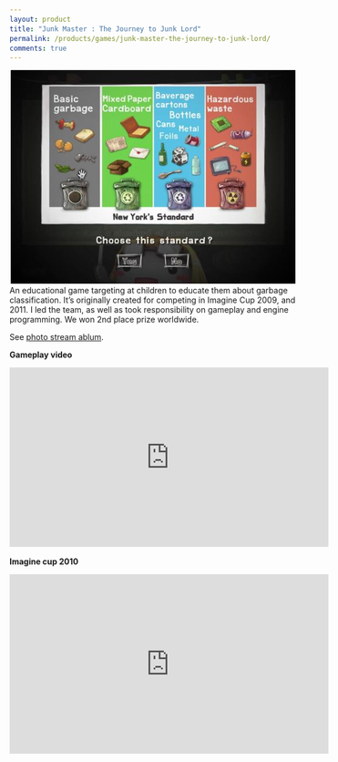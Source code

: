 ```yaml
---
layout: product
title: "Junk Master : The Journey to Junk Lord"
permalink: /products/games/junk-master-the-journey-to-junk-lord/
comments: true
---
```


<center><img src="/assets/images/games/junkmaster-1.jpg" alt="Junk Master : The Journey To Junk Lord"/></center>  
An educational game targeting at children to educate them about garbage classification. It’s originally created for competing in Imagine Cup 2009, and 2011. I led the team, as well as took responsibility on gameplay and engine programming. We won 2nd place prize worldwide.

See [photo stream ablum](https://www.flickr.com/photos/haxpor/albums/72157627831602694).

**Gameplay video**
<center><iframe width="560" height="315" src="https://www.youtube.com/embed/n3pNkWcCNnI" frameborder="0" gesture="media" allow="encrypted-media" allowfullscreen></iframe></center>

**Imagine cup 2010**
<center><iframe width="560" height="315" src="https://www.youtube.com/embed/yDyJwTNXIfA" frameborder="0" gesture="media" allow="encrypted-media" allowfullscreen></iframe></center>